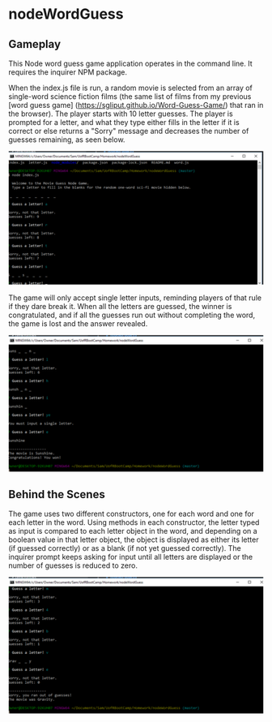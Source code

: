 # nodeWordGuess

## Gameplay

This Node word guess game application operates in the command line. It requires the inquirer NPM package.

When the index.js file is run, a random movie is selected from an array of single-word science fiction films (the same list of films from my previous [word guess game] (https://sgliput.github.io/Word-Guess-Game/) that ran in the browser). The player starts with 10 letter guesses. The player is prompted for a letter, and what they type either fills in the letter if it is correct or else returns a "Sorry" message and decreases the number of guesses remaining, as seen below. 

![Gameplay Screenshot 1](/Images/wordGuessImage1.png)

The game will only accept single letter inputs, reminding players of that rule if they dare break it. When all the letters are guessed, the winner is congratulated, and if all the guesses run out without completing the word, the game is lost and the answer revealed.

![Gameplay Screenshot 2](/Images/wordGuessImage2.png)

## Behind the Scenes

The game uses two different constructors, one for each word and one for each letter in the word. Using methods in each constructor, the letter typed as input is compared to each letter object in the word, and depending on a boolean value in that letter object, the object is displayed as either its letter (if guessed correctly) or as a blank (if not yet guessed correctly). The inquirer prompt keeps asking for input until all letters are displayed or the number of guesses is reduced to zero.

![Gameplay Screenshot 3](/Images/wordGuessImage3.png)
